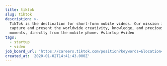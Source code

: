 ```yaml
---
title: tiktok
slug: tiktok
description: >-
  TikTok is the destination for short-form mobile videos. Our mission is to
  capture and present the worldwide creativity, knowledge, and precious life
  moments, directly from the mobile phone. #startup #video
tags:
  - startup
  - video
job_board_url: 'https://careers.tiktok.com/position?keywords=&location=CT_6'
created_at: '2020-01-02T14:41:43.000Z'
---
```


